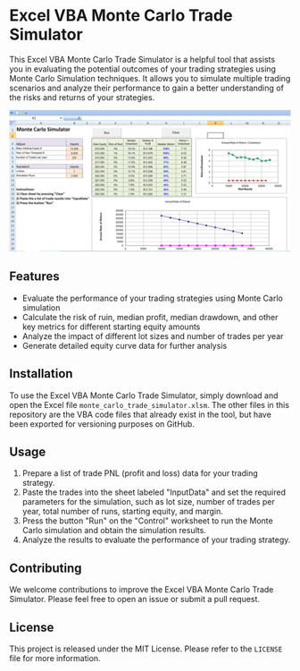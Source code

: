 # Excel VBA Monte Carlo Trade Simulator

This Excel VBA Monte Carlo Trade Simulator is a helpful tool that assists you in evaluating the potential outcomes of your trading strategies using Monte Carlo Simulation techniques. It allows you to simulate multiple trading scenarios and analyze their performance to gain a better understanding of the risks and returns of your strategies.

![Screenshot](./screenshots/screenshot.png)

## Features

- Evaluate the performance of your trading strategies using Monte Carlo simulation
- Calculate the risk of ruin, median profit, median drawdown, and other key metrics for different starting equity amounts
- Analyze the impact of different lot sizes and number of trades per year
- Generate detailed equity curve data for further analysis

## Installation

To use the Excel VBA Monte Carlo Trade Simulator, simply download and open the Excel file `monte_carlo_trade_simulator.xlsm`. The other files in this repository are the VBA code files that already exist in the tool, but have been exported for versioning purposes on GitHub.

## Usage

1. Prepare a list of trade PNL (profit and loss) data for your trading strategy.
2. Paste the trades into the sheet labeled "InputData" and set the required parameters for the simulation, such as lot size, number of trades per year, total number of runs, starting equity, and margin.
3. Press the button "Run" on the "Control" worksheet to run the Monte Carlo simulation and obtain the simulation results.
4. Analyze the results to evaluate the performance of your trading strategy.

## Contributing

We welcome contributions to improve the Excel VBA Monte Carlo Trade Simulator. Please feel free to open an issue or submit a pull request.

## License

This project is released under the MIT License. Please refer to the `LICENSE` file for more information.
